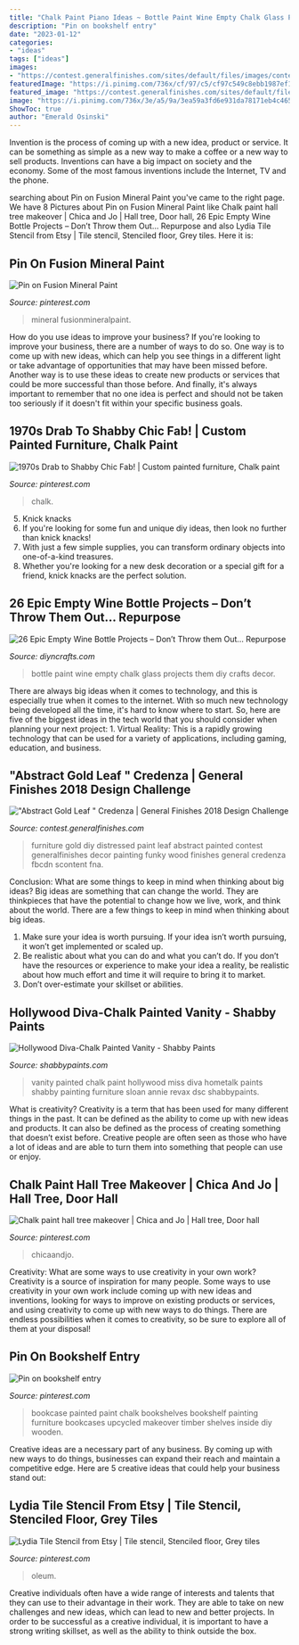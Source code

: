 ```yaml
---
title: "Chalk Paint Piano Ideas ~ Bottle Paint Wine Empty Chalk Glass Projects Them Diy Crafts Decor"
description: "Pin on bookshelf entry"
date: "2023-01-12"
categories:
- "ideas"
tags: ["ideas"]
images:
- "https://contest.generalfinishes.com/sites/default/files/images/contest/project-images/img_4882.jpg"
featuredImage: "https://i.pinimg.com/736x/cf/97/c5/cf97c549c8ebb1987ef15fa03ea33a44.jpg"
featured_image: "https://contest.generalfinishes.com/sites/default/files/images/contest/project-images/img_4882.jpg"
image: "https://i.pinimg.com/736x/3e/a5/9a/3ea59a3fd6e931da78171eb4c4656857.jpg"
ShowToc: true
author: "Emerald Osinski"
---
```



Invention is the process of coming up with a new idea, product or service. It can be something as simple as a new way to make a coffee or a new way to sell products. Inventions can have a big impact on society and the economy. Some of the most famous inventions include the Internet, TV and the phone.

	

		
searching about Pin on Fusion Mineral Paint you've came to the right page. We have 8 Pictures about Pin on Fusion Mineral Paint like Chalk paint hall tree makeover | Chica and Jo | Hall tree, Door hall, 26 Epic Empty Wine Bottle Projects – Don’t Throw them Out… Repurpose and also Lydia Tile Stencil from Etsy | Tile stencil, Stenciled floor, Grey tiles. Here it is:
		
    
## Pin On Fusion Mineral Paint

<img loading=lazy src="https://i.pinimg.com/736x/89/b0/b3/89b0b39ddae732194978553868c42048.jpg" onerror="this.onerror=null;this.src='https://tse3.mm.bing.net/th?id=OIP.A1E4ALkUAHZ1xnuv6lIrOQHaHa&amp;pid=15.1';" alt="Pin on Fusion Mineral Paint">

_Source: pinterest.com_

>mineral fusionmineralpaint. 

	

How do you use ideas to improve your business?
If you're looking to improve your business, there are a number of ways to do so. One way is to come up with new ideas, which can help you see things in a different light or take advantage of opportunities that may have been missed before. Another way is to use these ideas to create new products or services that could be more successful than those before. And finally, it's always important to remember that no one idea is perfect and should not be taken too seriously if it doesn't fit within your specific business goals.

    
## 1970s Drab To Shabby Chic Fab! | Custom Painted Furniture, Chalk Paint

<img loading=lazy src="https://i.pinimg.com/736x/d7/6d/6f/d76d6ffd228deb572cdec01b36abe43d.jpg" onerror="this.onerror=null;this.src='https://tse2.mm.bing.net/th?id=OIP.nKlGSY-pagn9oDEbCN5JYgHaMG&amp;pid=15.1';" alt="1970s Drab to Shabby Chic Fab! | Custom painted furniture, Chalk paint">

_Source: pinterest.com_

>chalk. 

	

5. Knick knacks
1. If you're looking for some fun and unique diy ideas, then look no further than knick knacks!
2. With just a few simple supplies, you can transform ordinary objects into one-of-a-kind treasures.
3. Whether you're looking for a new desk decoration or a special gift for a friend, knick knacks are the perfect solution.

    
## 26 Epic Empty Wine Bottle Projects – Don’t Throw Them Out… Repurpose

<img loading=lazy src="https://cdn.diyncrafts.com/wp-content/uploads/2015/09/10-chalk-paint.jpg" onerror="this.onerror=null;this.src='https://tse2.mm.bing.net/th?id=OIP.r5ZfkNedTjfVkOWjqHhrewAAAA&amp;pid=15.1';" alt="26 Epic Empty Wine Bottle Projects – Don’t Throw them Out… Repurpose">

_Source: diyncrafts.com_

>bottle paint wine empty chalk glass projects them diy crafts decor. 

	

There are always big ideas when it comes to technology, and this is especially true when it comes to the internet. With so much new technology being developed all the time, it's hard to know where to start. So, here are five of the biggest ideas in the tech world that you should consider when planning your next project: 1. Virtual Reality: This is a rapidly growing technology that can be used for a variety of applications, including gaming, education, and business.

    
## &quot;Abstract Gold Leaf &quot; Credenza | General Finishes 2018 Design Challenge

<img loading=lazy src="https://contest.generalfinishes.com/sites/default/files/images/contest/project-images/img_4882.jpg" onerror="this.onerror=null;this.src='https://tse4.mm.bing.net/th?id=OIP.r2vxwEHz8WUnUz4W5uuapwHaLH&amp;pid=15.1';" alt="&quot;Abstract Gold Leaf &quot; Credenza | General Finishes 2018 Design Challenge">

_Source: contest.generalfinishes.com_

>furniture gold diy distressed paint leaf abstract painted contest generalfinishes decor painting funky wood finishes general credenza fbcdn scontent fna. 

	

Conclusion: What are some things to keep in mind when thinking about big ideas?
Big ideas are something that can change the world. They are thinkpieces that have the potential to change how we live, work, and think about the world. There are a few things to keep in mind when thinking about big ideas. 
1. Make sure your idea is worth pursuing. If your idea isn’t worth pursuing, it won’t get implemented or scaled up. 
2. Be realistic about what you can do and what you can’t do. If you don’t have the resources or experience to make your idea a reality, be realistic about how much effort and time it will require to bring it to market. 
3. Don’t over-estimate your skillset or abilities.

    
## Hollywood Diva-Chalk Painted Vanity - Shabby Paints

<img loading=lazy src="https://shabbypaints.com/wp-content/uploads/2014/03/DSC_0033.jpg" onerror="this.onerror=null;this.src='https://tse2.mm.bing.net/th?id=OIP.asB0S9tfSbGHl0JHLVuGgAHaLz&amp;pid=15.1';" alt="Hollywood Diva-Chalk Painted Vanity - Shabby Paints">

_Source: shabbypaints.com_

>vanity painted chalk paint hollywood miss diva hometalk paints shabby painting furniture sloan annie revax dsc shabbypaints. 

	

What is creativity?
Creativity is a term that has been used for many different things in the past. It can be defined as the ability to come up with new ideas and products. It can also be defined as the process of creating something that doesn’t exist before. Creative people are often seen as those who have a lot of ideas and are able to turn them into something that people can use or enjoy.

    
## Chalk Paint Hall Tree Makeover | Chica And Jo | Hall Tree, Door Hall

<img loading=lazy src="https://i.pinimg.com/736x/3e/a5/9a/3ea59a3fd6e931da78171eb4c4656857.jpg" onerror="this.onerror=null;this.src='https://tse4.mm.bing.net/th?id=OIP.v1K1ljwx__vpw5zjSVB4MwHaKq&amp;pid=15.1';" alt="Chalk paint hall tree makeover | Chica and Jo | Hall tree, Door hall">

_Source: pinterest.com_

>chicaandjo. 

	

Creativity: What are some ways to use creativity in your own work?
Creativity is a source of inspiration for many people. Some ways to use creativity in your own work include coming up with new ideas and inventions, looking for ways to improve on existing products or services, and using creativity to come up with new ways to do things. There are endless possibilities when it comes to creativity, so be sure to explore all of them at your disposal!

    
## Pin On Bookshelf Entry

<img loading=lazy src="https://i.pinimg.com/736x/13/12/d8/1312d883b928a02636aca41629a395fb--chalk-paint-bookcase-painted-bookshelves.jpg" onerror="this.onerror=null;this.src='https://tse4.mm.bing.net/th?id=OIP.L8aBiUiLD4NPiH9pWBVUEQHaLf&amp;pid=15.1';" alt="Pin on bookshelf entry">

_Source: pinterest.com_

>bookcase painted paint chalk bookshelves bookshelf painting furniture bookcases upcycled makeover timber shelves inside diy wooden. 

	

Creative ideas are a necessary part of any business. By coming up with new ways to do things, businesses can expand their reach and maintain a competitive edge. Here are 5 creative ideas that could help your business stand out: 

    
## Lydia Tile Stencil From Etsy | Tile Stencil, Stenciled Floor, Grey Tiles

<img loading=lazy src="https://i.pinimg.com/736x/cf/97/c5/cf97c549c8ebb1987ef15fa03ea33a44.jpg" onerror="this.onerror=null;this.src='https://tse4.mm.bing.net/th?id=OIP.meFgMzRwDUZ7OR_WgE7HdAHaEK&amp;pid=15.1';" alt="Lydia Tile Stencil from Etsy | Tile stencil, Stenciled floor, Grey tiles">

_Source: pinterest.com_

>oleum. 

	

Creative individuals often have a wide range of interests and talents that they can use to their advantage in their work. They are able to take on new challenges and new ideas, which can lead to new and better projects. In order to be successful as a creative individual, it is important to have a strong writing skillset, as well as the ability to think outside the box.

